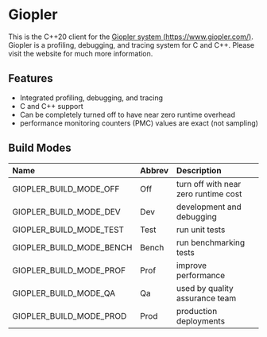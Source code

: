 # Giopler

This is the C++20 client for the
[Giopler system (https://www.giopler.com/)](https://www.giopler.com/). Giopler is a profiling, debugging, and tracing system for C and C++. Please visit the website for much more information.

## Features

* Integrated profiling, debugging, and tracing
* C and C++ support
* Can be completely turned off to have near zero runtime overhead
* performance monitoring counters (PMC) values are exact (not sampling)

## Build Modes

| Name                     | Abbrev | Description                          |
|:-------------------------|:-------|:-------------------------------------|
| GIOPLER_BUILD_MODE_OFF   | Off    | turn off with near zero runtime cost |
| GIOPLER_BUILD_MODE_DEV   | Dev    | development and debugging            |
| GIOPLER_BUILD_MODE_TEST  | Test   | run unit tests                       |
| GIOPLER_BUILD_MODE_BENCH | Bench  | run benchmarking tests               |
| GIOPLER_BUILD_MODE_PROF  | Prof   | improve performance                  |
| GIOPLER_BUILD_MODE_QA    | Qa     | used by quality assurance team       |
| GIOPLER_BUILD_MODE_PROD  | Prod   | production deployments               |
